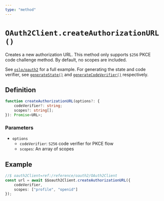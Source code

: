 ```yaml
---
type: "method"
---
```


# `OAuth2Client.createAuthorizationURL()`

Creates a new authorization URL. This method only supports `$256` PKCE code challenge method. By default, no scopes are included.

See [`oslo/oauth2`](/reference/oauth2) for a full example. For generating the state and code verifier, see [`generateState()`](ref:oauth2) and [`generateCodeVerifier()`](ref:oauth2) respectively.

## Definition

```ts
function createAuthorizationURL(options?: {
	codeVerifier?: string;
	scopes?: string[];
}): Promise<URL>;
```

### Parameters

- `options`
  - `codeVerifier`: `S256` code verifier for PKCE flow
  - `scopes`: An array of scopes

## Example

```ts
//$ oauth2Client=ref:/reference/oauth2/OAuth2Client
const url = await $$oauth2Client.createAuthorizationURL({
	codeVerifier,
	scopes: ["profile", "openid"]
});
```
